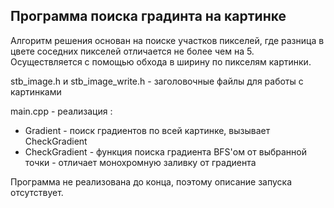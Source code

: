 ## Программа поиска градинта на картинке


Алгоритм решения основан на поиске участков пикселей, где разница в цвете соседних пикселей отличается не более чем на 5.
Осуществляется с помощью обхода в ширину по пикселям картинки.

stb_image.h и stb_image_write.h - заголовочные файлы для работы с картинками

main.cpp - реализация :
* Gradient - поиск градиентов по всей картинке, вызывает CheckGradient
* CheckGradient - функция поиска градиента BFS'ом от выбранной точки - отличает монохромную заливку от градиента

Программа не реализована до конца, поэтому описание запуска отсутствует.
